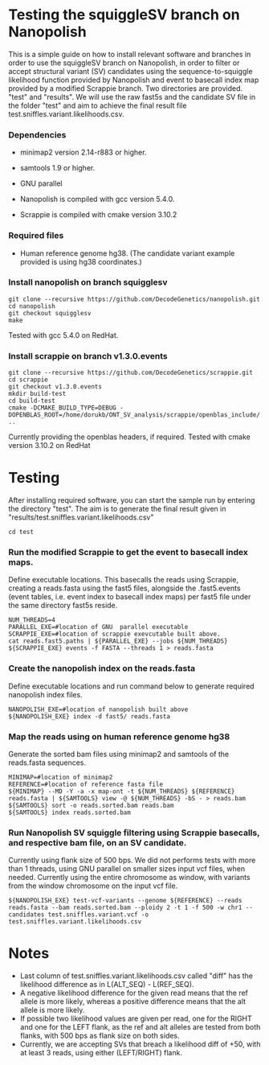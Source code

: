 # Testing the squiggleSV branch on Nanopolish
This is a simple guide on how to install relevant software and branches in order to use the squiggleSV branch on Nanopolish, in order to filter or accept structural variant (SV) candidates using the sequence-to-squiggle likelihood function provided by Nanopolish and event to basecall index map provided by a modified Scrappie branch. Two directories are provided. "test" and "results". We will use the raw fast5s and the candidate SV file in the folder "test" and aim to achieve the final result file test.sniffles.variant.likelihoods.csv.

### Dependencies
- minimap2 version 2.14-r883 or higher.
- samtools 1.9 or higher.
- GNU parallel


- Nanopolish is compiled with gcc version 5.4.0. 
- Scrappie is compiled with cmake version 3.10.2

### Required files
- Human reference genome hg38. (The candidate variant example provided is using hg38 coordinates.)

### Install nanopolish on branch squigglesv
```
git clone --recursive https://github.com/DecodeGenetics/nanopolish.git
cd nanopolish
git checkout squigglesv
make
```
Tested with gcc 5.4.0 on RedHat.



### Install scrappie on branch v1.3.0.events
```
git clone --recursive https://github.com/DecodeGenetics/scrappie.git
cd scrappie
git checkout v1.3.0.events
mkdir build-test
cd build-test
cmake -DCMAKE_BUILD_TYPE=DEBUG -DOPENBLAS_ROOT=/home/dorukb/ONT_SV_analysis/scrappie/openblas_include/ ..
```
Currently providing the openblas headers, if required. Tested with cmake version 3.10.2 on RedHat


# Testing
After installing required software, you can start the sample run by entering the directory "test". The aim is to generate the final result given in "results/test.sniffles.variant.likelihoods.csv"
```
cd test
```

### Run the modified Scrappie to get the event to basecall index maps.
Define executable locations. 
This basecalls the reads using Scrappie, creating a reads.fasta using the fast5 files, alongside the .fast5.events (event tables, i.e. event index to basecall index maps) per fast5 file under the same directory fast5s reside.
```
NUM_THREADS=4
PARALLEL_EXE=#location of GNU  parallel executable
SCRAPPIE_EXE=#location of scrappie exevcutable built above.
cat reads.fast5.paths | ${PARALLEL_EXE} --jobs ${NUM_THREADS} ${SCRAPPIE_EXE} events -f FASTA --threads 1 > reads.fasta
```

### Create the nanopolish index on the reads.fasta
Define executable locations and run command below to generate required nanopolish index files.
```
NANOPOLISH_EXE=#location of nanopolish built above
${NANOPOLISH_EXE} index -d fast5/ reads.fasta
```


### Map the reads using on human reference genome hg38
Generate the sorted bam files using minimap2 and samtools of the reads.fasta sequences.
```
MINIMAP=#location of minimap2
REFERENCE=#location of reference fasta file
${MINIMAP} --MD -Y -a -x map-ont -t ${NUM_THREADS} ${REFERENCE} reads.fasta | ${SAMTOOLS} view -@ ${NUM_THREADS} -bS - > reads.bam
${SAMTOOLS} sort -o reads.sorted.bam reads.bam
${SAMTOOLS} index reads.sorted.bam
```


### Run Nanopolish SV squiggle filtering using Scrappie basecalls, and respective bam file, on an SV candidate.
Currently using flank size of 500 bps.
We did not performs tests with more than 1 threads, using GNU parallel on smaller sizes input vcf files, when needed. 
Currently using the entire chromosome as window, with variants from the window chromosome on the input vcf file.
```
${NANOPOLISH_EXE} test-vcf-variants --genome ${REFERENCE} --reads reads.fasta --bam reads.sorted.bam --ploidy 2 -t 1 -f 500 -w chr1 --candidates test.sniffles.variant.vcf -o test.sniffles.variant.likelihoods.csv
```

# Notes
- Last column of test.sniffles.variant.likelihoods.csv called "diff" has the likelihood difference as in L(ALT_SEQ) - L(REF_SEQ). 
- A negative likelihood difference for the given read means that the ref allele is more likely, whereas a positive difference means that the alt allele is more likely.
- If possible two likelihood values are given per read, one for the RIGHT and one for the LEFT flank, as the ref and alt alleles are tested from both flanks, with 500 bps as flank size on both sides.
- Currently, we are accepting SVs that breach a likelihood diff of +50, with at least 3 reads, using either (LEFT/RIGHT) flank.

